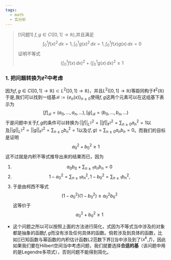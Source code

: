 ```yaml
---
tags:
  - math
  - 实分析
---
```


> [!问题1]
> $f,g\in C([0,1]\to \mathbb{R})$,并且满足$$\int_{0}^{1}f(x)^2\,dx=1,\int_{0}^{1}g(x)^2\,dx=1,\int_{0}^{1}f(x)g(x)\,dx=0$$证明不等式$$\left(\int_{0}^{1}f(x)\,dx\right)^2+\left(\int_{0}^{1}g(x)\,dx\right)^2\geq 1$$

### 1. 把问题转换为$\ell^2$中考虑

因为$f,g\in C([0,1]\to \mathbb{R})\subset L^2([0,1]\to \mathbb{R})$，并且$L^2([0,1]\to \mathbb{R})$等距同构于$\ell^2(\mathbb{R})$于是,我们可以找到一组基$\mathcal{B}:=\{e_n(x)\}_{n\geq 0}$使得$f,g$这两个元素可以在这组基下表示为$$[f]_{\mathcal{B}}=(a_0,...,a_n,...),[g]_{\mathcal{B}}=(b_0,...,b_n,...)$$于是问题中关于$f,g$的条件可以转换为:$||f||_{L^2}^2=||f||_{\ell^2}^2=\sum_{n\geq 0}a_n^2=1$以及$||g||_{L^2}^2=||g||_{\ell^2}^2=\sum_{n\geq 0}b_n^2=1$以及$\langle f,g\rangle=\sum_{n\geq 0}a_nb_n=0$。而我们的目标是证明$$a_0^2+b_0^2\geq 1$$这不过就是内积不等式推导出来的结果而已，因为
1. $$a_0b_0+\sum_{n\geq 1}a_nb_n=0$$
2. $$1-a_0^2=\sum_{n\geq 1}a_n^2,1-b_0^2=\sum_{n\geq 1}b_n^2,$$
3. 于是由柯西不等式$$(1-a_0^2)(1-b_0^2)\geq a_0^2b_0^2$$这等价于$$a_0^2+b_0^2\geq 1$$
* 这个问题之所以可以按照上面的方法进行简化，式因为不等式当中涉及的对象都是抽象的函数$f,g$而没有涉及任何具体的函数。倘若涉及到具体的函数，比如[[已知函数与幂函数的内积估计函数L2范数下界]]当中涉及到了$\langle x^k,f\rangle$，因此如果我们要在Hilbert空间当中考虑问题，我们就要选择**合适的基**（该问题中用的是Legendre多项式），否则问题不能得到简化。